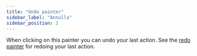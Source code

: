 ```yaml
---
title: "Undo painter"
sidebar_label: "Annulla"
sidebar_position: 2
---
```


When clicking on this painter you can undo your last action. See the [redo painter](redo) for redoing your last action.
